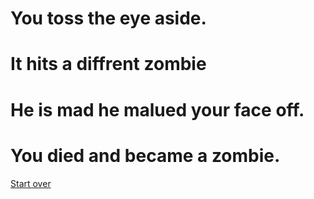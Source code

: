 # You toss the eye aside. 

# It hits a diffrent zombie 

# He is mad he malued your face off. 

# You died and became a zombie.

[Start over](../your-adventure-begins.md)